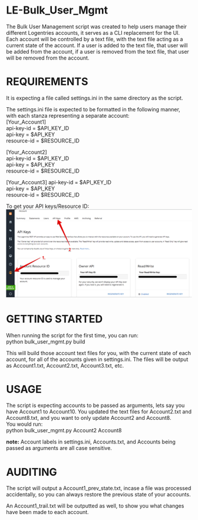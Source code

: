 # LE-Bulk_User_Mgmt

The Bulk User Management script was created to help users manage their different Logentries accounts, it serves as a CLI replacement for the UI. Each account will be controlled by a text file, with the text file acting as a current state of the account. If a user is added to the text file, that user will be added from the account, if a user is removed from the text file, that user will be removed from the account.  

REQUIREMENTS
===================
It is expecting a file called settings.ini in the same directory as the script.  

The settings.ini file is expected to be formatted in the following manner, with each stanza representing a separate account:  
[Your_Account1]   
api-key-id = $API_KEY_ID  
api-key = $API_KEY  
resource-id = $RESOURCE_ID  

[Your_Account2]    
api-key-id = $API_KEY_ID  
api-key = $API_KEY  
resource-id = $RESOURCE_ID  

[Your_Account3]
api-key-id = $API_KEY_ID  
api-key = $API_KEY  
resource-id = $RESOURCE_ID    

To get your API keys/Resource ID:
![Screenshot](https://github.com/alam-r7/LE-Bulk_User_Mgmt/blob/master/doc/Step%201%20-%20Getting%20API%20Keys.png?raw=true)

GETTING STARTED
==================================
When running the script for the first time, you can run:  
python bulk_user_mgmt.py build

This will build those account text files for you, with the current state of each account, for all of the accounts given in settings.ini.
The files will be output as Account1.txt, Account2.txt, Account3.txt, etc.  

USAGE
===========================================
The script is expecting accounts to be passed as arguments, lets say you have Account1 to Account10. 
You updated the text files for Account2.txt and Account8.txt, and you want to only update Account2 and Account8.    
You would run:  
python bulk_user_mgmt.py Account2 Account8  
  
**note:** Account labels in settings.ini, Accounts.txt, and Accounts being passed as arguments are all case sensitive.  

AUDITING
============================================
The script will output a Account1_prev_state.txt, incase a file was processed accidentally, so you can always restore the previous state of your accounts.  
  
An Account1_trail.txt will be outputted as well, to show you what changes have been made to each account.  
